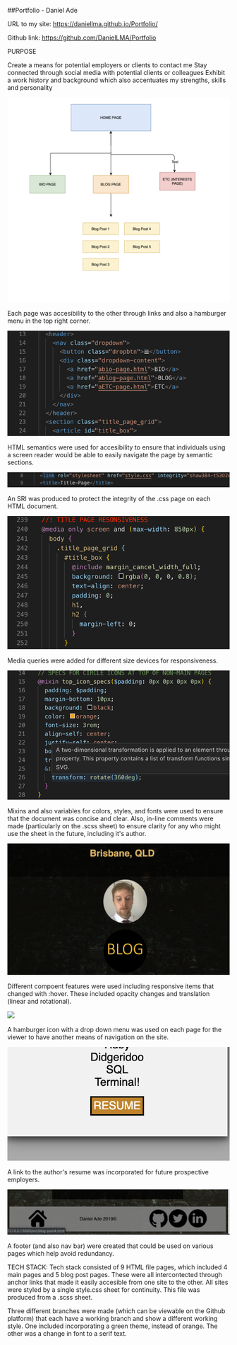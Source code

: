 ##Portfolio - Daniel Ade

URL to my site: https://daniellma.github.io/Portfolio/

Github link: https://github.com/DanielLMA/Portfolio

PURPOSE

Create a means for potential employers or clients to contact me
Stay connected through social media with potential clients or colleagues
Exhibit a work history and background which also accentuates my strengths, skills and personality 


![](docs/sitemap.png)

Each page was accesibility to the other through links and also a hamburger menu in the top right corner. 

![](docs/accessibility.png)

HTML semantics were used for accesibility to ensure that individuals using a screen reader would be able to easily navigate the page by semantic sections. 

![](docs/SRI.png)

An SRI was produced to protect the integrity of the .css page on each HTML document. 

![](docs/mediaquery.png)

Media queries were added for different size devices for responsiveness. 

![](docs/mixin.png)

Mixins and also variables for colors, styles, and fonts were used to ensure that the document was concise and clear. Also, in-line comments were made (particularly on the .scss sheet) to ensure clarity for any who might use the sheet in the future, including it's author. 

![](docs/hover.png)

Different compoent features were used including responsive items that changed with :hover. These included opacity changes and translation (linear and rotational). 

![](docs/hamburger.png)

A hamburger icon with a drop down menu was used on each page for the viewer to have another means of navigation on the site. 

![](docs/resumelink.png)

A link to the author's resume was incorporated for future prospective employers. 

![](docs/footer.png)

A footer (and also nav bar) were created that could be used on various pages which help avoid redundancy. 

TECH STACK: Tech stack consisted of 9 HTML file pages, which included 4 main pages and 5 blog post pages. These were all intercontected through anchor links that made it easily accesible from one site to the other. All sites were styled by a single style.css sheet for continuity. This file was produced from a .scss sheet. 

Three different branches were made (which can be viewable on the Github platform) that each have a working branch and show a different working style. One included incorporating a green theme, instead of orange. The other was a change in font to a serif text. 

